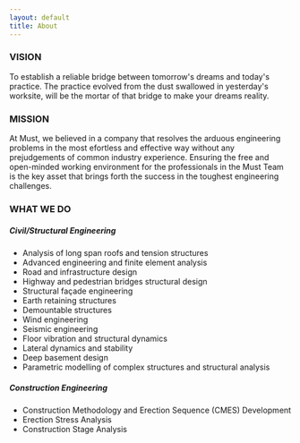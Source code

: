 ```yaml
---
layout: default
title: About
---
```


### VISION
To establish a reliable bridge between tomorrow's dreams and today's practice.
The practice evolved from the dust swallowed in yesterday's worksite, will be the mortar of that bridge to make your dreams reality.



### MISSION
At Must, we believed in a company that resolves the arduous engineering problems in the most efortless and effective way without any prejudgements of common industry experience. Ensuring the free and open-minded working environment for the professionals in the Must Team is the key asset that brings forth the success in the toughest engineering challenges.



### WHAT WE DO

##### Civil/Structural Engineering
- Analysis of long span roofs and tension structures
- Advanced engineering and finite element analysis
- Road and infrastructure design
- Highway and pedestrian bridges structural design
- Structural façade engineering
- Earth retaining structures
- Demountable structures
- Wind engineering
- Seismic engineering
- Floor vibration and structural dynamics
- Lateral dynamics and stability
- Deep basement design
- Parametric modelling of complex structures and structural analysis

##### Construction Engineering
- Construction Methodology and Erection Sequence (CMES) Development
- Erection Stress Analysis
- Construction Stage Analysis
